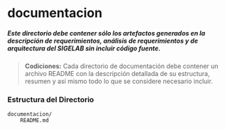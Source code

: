 # documentacion
##### Este directorio debe contener sólo los artefactos generados en la descripción de requerimientos, análisis de requerimientos y de arquitectura del SIGELAB sin incluir código fuente.


> **Codiciones:**
> Cada directorio de documentación debe contener un archivo README con la descripción detallada de su estructura, resumen y así mismo todo lo que se considere necesario incluir.


### Estructura del Directorio

    documentacion/
        README.md

